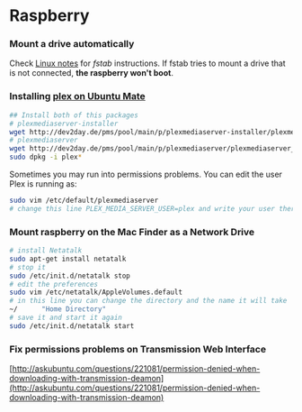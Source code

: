 # Raspberry

### Mount a drive automatically

Check [Linux notes](https://github.com/pablopunk/devnotes/tree/master/linux) for *fstab* instructions. If fstab tries to mount a drive that is not connected, **the raspberry won't boot**. 

### Installing [plex on Ubuntu Mate](http://dev2day.de/pms/pool/main/p/)

```bash
## Install both of this packages
# plexmediaserver-installer
wget http://dev2day.de/pms/pool/main/p/plexmediaserver-installer/plexmediaserver-installer_0.9.16.6.1993-5089475-1~jessie_armhf.deb
# plexmediaserver
wget http://dev2day.de/pms/pool/main/p/plexmediaserver/plexmediaserver_0.9.16.4.1911-ee6e505-2~jessie_all.deb
sudo dpkg -i plex*
```

Sometimes you may run into permissions problems. You can edit the user Plex is running as:
```bash
sudo vim /etc/default/plexmediaserver
# change this line PLEX_MEDIA_SERVER_USER=plex and write your user there
```

### Mount raspberry on the Mac Finder as a Network Drive
```bash
# install Netatalk
sudo apt-get install netatalk
# stop it
sudo /etc/init.d/netatalk stop
# edit the preferences
sudo vim /etc/netatalk/AppleVolumes.default
# in this line you can change the directory and the name it will take
~/      "Home Directory"
# save it and start it again
sudo /etc/init.d/netatalk start
```

### Fix permissions problems on Transmission Web Interface
[http://askubuntu.com/questions/221081/permission-denied-when-downloading-with-transmission-deamon](http://askubuntu.com/questions/221081/permission-denied-when-downloading-with-transmission-deamon)
